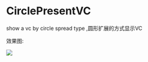 # CirclePresentVC
show a vc by circle spread type ,圆形扩展的方式显示VC

效果图:

![](https://github.com/imkakaxi/CirclePresentVC/tree/master/image/Untitled.gif)
